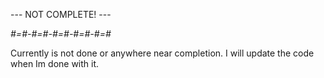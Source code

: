 --- NOT COMPLETE! ---

*#=#-#=#-#=#-#=#-#=#*

Currently is not done or anywhere near completion. I will update the code when Im done with it.
